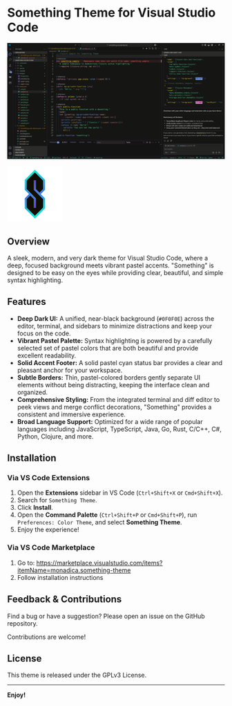 # Something Theme for Visual Studio Code

![Something Theme Preview](images/preview.png)

![something-theme](images/super-s.png)

## Overview

A sleek, modern, and very dark theme for Visual Studio Code, where a deep, focused background meets vibrant pastel accents. "Something" is designed to be easy on the eyes while providing clear, beautiful, and simple syntax highlighting.

## Features

* **Deep Dark UI:** A unified, near-black background (`#0F0F0E`) across the editor, terminal, and sidebars to minimize distractions and keep your focus on the code.
* **Vibrant Pastel Palette:** Syntax highlighting is powered by a carefully selected set of pastel colors that are both beautiful and provide excellent readability.
* **Solid Accent Footer:** A solid pastel cyan status bar provides a clear and pleasant anchor for your workspace.
* **Subtle Borders:** Thin, pastel-colored borders gently separate UI elements without being distracting, keeping the interface clean and organized.
* **Comprehensive Styling:** From the integrated terminal and diff editor to peek views and merge conflict decorations, "Something" provides a consistent and immersive experience.
* **Broad Language Support:** Optimized for a wide range of popular languages including JavaScript, TypeScript, Java, Go, Rust, C/C++, C#, Python, Clojure, and more.

## Installation

### Via VS Code Extensions

1. Open the **Extensions** sidebar in VS Code (`Ctrl+Shift+X` or `Cmd+Shift+X`).
2. Search for `Something Theme`.
3. Click **Install**.
4. Open the **Command Palette** (`Ctrl+Shift+P` or `Cmd+Shift+P`), run `Preferences: Color Theme`, and select **Something Theme**.
5. Enjoy the experience!

### Via VS Code Marketplace

1. Go to: https://marketplace.visualstudio.com/items?itemName=monadica.something-theme
2. Follow installation instructions

## Feedback & Contributions

Find a bug or have a suggestion? Please open an issue on the GitHub repository.

Contributions are welcome!

## License

This theme is released under the GPLv3 License.

---

**Enjoy!**
